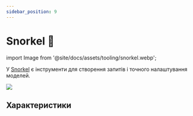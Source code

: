 ```yaml
---
sidebar_position: 9
---
```


# Snorkel 🚧

import Image from '@site/docs/assets/tooling/snorkel.webp';

У [Snorkel](https://snorkel.ai/snorkel-flow-platform/foundation-model/) є інструменти для створення запитів і точного налаштування моделей.

<div style={{textAlign: 'center'}}>
  <img src={Image} style={{width: "750px"}} />
</div>

## Характеристики
